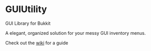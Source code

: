 # GUIUtility
GUI Library for Bukkit

A elegant, organized solution for your messy GUI inventory menus.

Check out the [wiki](wiki) for a guide
